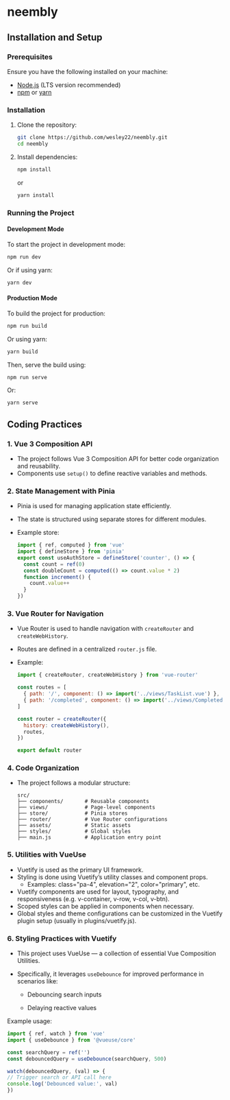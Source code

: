 # neembly

## Installation and Setup

### Prerequisites

Ensure you have the following installed on your machine:

- [Node.js](https://nodejs.org/) (LTS version recommended)
- [npm](https://www.npmjs.com/) or [yarn](https://yarnpkg.com/)

### Installation

1. Clone the repository:
   ```sh
   git clone https://github.com/wesley22/neembly.git
   cd neembly
   ```
2. Install dependencies:
   ```sh
   npm install
   ```
   or
   ```sh
   yarn install
   ```

### Running the Project

#### Development Mode

To start the project in development mode:

```sh
npm run dev
```

Or if using yarn:

```sh
yarn dev
```

#### Production Mode

To build the project for production:

```sh
npm run build
```

Or using yarn:

```sh
yarn build
```

Then, serve the build using:

```sh
npm run serve
```

Or:

```sh
yarn serve
```

## Coding Practices

### 1. **Vue 3 Composition API**

- The project follows Vue 3 Composition API for better code organization and reusability.
- Components use `setup()` to define reactive variables and methods.


### 2. **State Management with Pinia**

- Pinia is used for managing application state efficiently.
- The state is structured using separate stores for different modules.
- Example store:

  ```js
  import { ref, computed } from 'vue'
  import { defineStore } from 'pinia'
  export const useAuthStore = defineStore('counter', () => {
    const count = ref(0)
    const doubleCount = computed(() => count.value * 2)
    function increment() {
      count.value++
    }
  })
  ```

### 3. **Vue Router for Navigation**

- Vue Router is used to handle navigation with `createRouter` and `createWebHistory`.
- Routes are defined in a centralized `router.js` file.
- Example:

  ```js
  import { createRouter, createWebHistory } from 'vue-router'

  const routes = [
    { path: '/', component: () => import('../views/TaskList.vue') },
    { path: '/completed', component: () => import('../views/CompletedTask.vue') },
  ]

  const router = createRouter({
    history: createWebHistory(),
    routes,
  })

  export default router
  ```

### 4. **Code Organization**

- The project follows a modular structure:
  ```
  src/
  ├── components/       # Reusable components
  ├── views/            # Page-level components
  ├── store/            # Pinia stores
  ├── router/           # Vue Router configurations
  ├── assets/           # Static assets
  ├── styles/           # Global styles
  ├── main.js           # Application entry point
  ```

### 5. **Utilities with VueUse**

- Vuetify is used as the primary UI framework.
- Styling is done using Vuetify’s utility classes and component props.
   - Examples: class="pa-4", elevation="2", color="primary", etc.
- Vuetify components are used for layout, typography, and responsiveness (e.g. v-container, v-row, v-col, v-btn).
- Scoped styles can be applied in components when necessary.
- Global styles and theme configurations can be customized in the Vuetify plugin setup (usually in plugins/vuetify.js).

### 6. **Styling Practices with Vuetify**

- This project uses VueUse — a collection of essential Vue Composition Utilities.

- Specifically, it leverages `useDebounce` for improved performance in scenarios like:

   - Debouncing search inputs

   - Delaying reactive values

Example usage:
  ```js
import { ref, watch } from 'vue'
import { useDebounce } from '@vueuse/core'

const searchQuery = ref('')
const debouncedQuery = useDebounce(searchQuery, 500)

watch(debouncedQuery, (val) => {
  // Trigger search or API call here
  console.log('Debounced value:', val)
})
  ```
